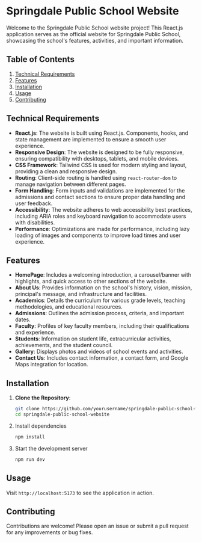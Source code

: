 # Springdale Public School Website

Welcome to the Springdale Public School website project! This React.js application serves as the official website for Springdale Public School, showcasing the school's features, activities, and important information.

## Table of Contents

1. [Technical Requirements](#technical-requirements)
2. [Features](#features)
3. [Installation](#installation)
4. [Usage](#usage)
5. [Contributing](#contributing)

## Technical Requirements

- **React.js**: The website is built using React.js. Components, hooks, and state management are implemented to ensure a smooth user experience.
- **Responsive Design**: The website is designed to be fully responsive, ensuring compatibility with desktops, tablets, and mobile devices.
- **CSS Framework**: Tailwind CSS is used for modern styling and layout, providing a clean and responsive design.
- **Routing**: Client-side routing is handled using `react-router-dom` to manage navigation between different pages.
- **Form Handling**: Form inputs and validations are implemented for the admissions and contact sections to ensure proper data handling and user feedback.
- **Accessibility**: The website adheres to web accessibility best practices, including ARIA roles and keyboard navigation to accommodate users with disabilities.
- **Performance**: Optimizations are made for performance, including lazy loading of images and components to improve load times and user experience.

## Features

- **HomePage**: Includes a welcoming introduction, a carousel/banner with highlights, and quick access to other sections of the website.
- **About Us**: Provides information on the school's history, vision, mission, principal's message, and infrastructure and facilities.
- **Academics**: Details the curriculum for various grade levels, teaching methodologies, and educational resources.
- **Admissions**: Outlines the admission process, criteria, and important dates.
- **Faculty**: Profiles of key faculty members, including their qualifications and experience.
- **Students**: Information on student life, extracurricular activities, achievements, and the student council.
- **Gallery**: Displays photos and videos of school events and activities.
- **Contact Us**: Includes contact information, a contact form, and Google Maps integration for location.

## Installation

1. **Clone the Repository**:
   ```bash
   git clone https://github.com/yourusername/springdale-public-school-website.git
   cd springdale-public-school-website

2. Install dependencies
    ```bash
    npm install
    ```

3. Start the development server
    ```bash
    npm run dev
    ```

## Usage

Visit `http://localhost:5173` to see the application in action.

## Contributing

Contributions are welcome! Please open an issue or submit a pull request for any improvements or bug fixes.

